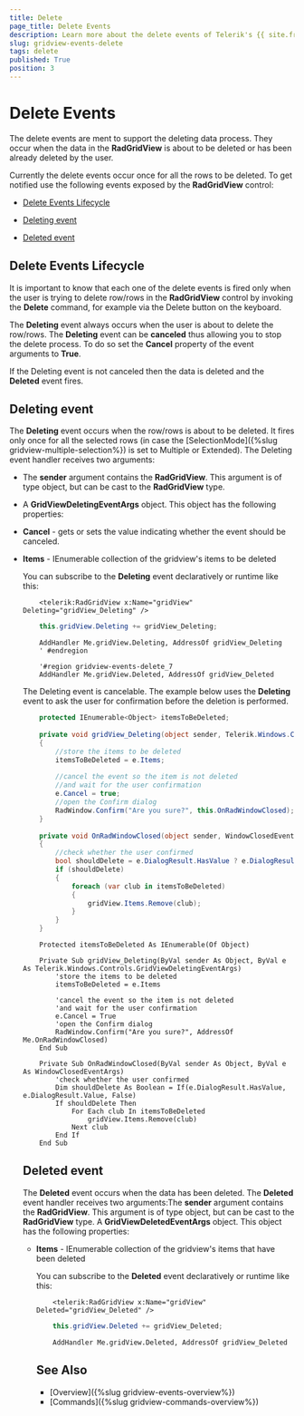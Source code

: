 ```yaml
---
title: Delete
page_title: Delete Events
description: Learn more about the delete events of Telerik's {{ site.framework_name }} DataGrid that occur when data is about to be deleted or has been already deleted by the user.
slug: gridview-events-delete
tags: delete
published: True
position: 3
---
```


# Delete Events

The delete events are ment to support the deleting data process. They occur when the data in the __RadGridView__ is about to be deleted or has been already deleted by the user.

Currently the delete events occur once for all the rows to be deleted. To get notified use the following events exposed by the __RadGridView__ control:

* [Delete Events Lifecycle](#delete-events-lifecycle)

* [Deleting event](#deleting-event)

* [Deleted event](#deleted-event)

## Delete Events Lifecycle

It is important to know that each one of the delete events is fired only when the user is trying to delete row/rows in the __RadGridView__ control by invoking the __Delete__ command, for example via the Delete button on the keyboard.

The __Deleting__ event always occurs when the user is about to delete the row/rows. The __Deleting__ event can be __canceled__ thus allowing you to stop the delete process. To do so set the __Cancel__ property of the event arguments to __True__.

If the Deleting event is not canceled then the data is deleted and the __Deleted__ event fires.

## Deleting event

The __Deleting__ event occurs when the row/rows is about to be deleted. It fires only once for all the selected rows (in case the [SelectionMode]({%slug gridview-multiple-selection%}) is set to Multiple or Extended). The Deleting event handler receives two arguments:

* The __sender__ argument contains the __RadGridView__. This argument is of type object, but can be cast to the __RadGridView__ type. 


* A __GridViewDeletingEventArgs__ object. This object has the following properties: 


* __Cancel__ - gets or sets the value indicating whether the event should be canceled. 


* __Items__ - IEnumerable<Object> collection of the gridview's items to be deleted 

You can subscribe to the __Deleting__ event declaratively or runtime like this:



```XAML
	<telerik:RadGridView x:Name="gridView" Deleting="gridView_Deleting" />
```




```C#
	this.gridView.Deleting += gridView_Deleting;
```




```VB.NET
	AddHandler Me.gridView.Deleting, AddressOf gridView_Deleting
	' #endregion
	
	'#region gridview-events-delete_7
	AddHandler Me.gridView.Deleted, AddressOf gridView_Deleted
```


The Deleting event is cancelable. The example below uses the __Deleting__ event to ask the user for confirmation before the deletion is performed.



```C#
	protected IEnumerable<Object> itemsToBeDeleted;
	
	private void gridView_Deleting(object sender, Telerik.Windows.Controls.GridViewDeletingEventArgs e)
	{
	    //store the items to be deleted
	    itemsToBeDeleted = e.Items;
	
	    //cancel the event so the item is not deleted
	    //and wait for the user confirmation
	    e.Cancel = true;
	    //open the Confirm dialog
	    RadWindow.Confirm("Are you sure?", this.OnRadWindowClosed);
	}
	
	private void OnRadWindowClosed(object sender, WindowClosedEventArgs e)
	{
	    //check whether the user confirmed
	    bool shouldDelete = e.DialogResult.HasValue ? e.DialogResult.Value : false;
	    if (shouldDelete)
	    {
	        foreach (var club in itemsToBeDeleted)
	        {
	            gridView.Items.Remove(club);
	        }
	    }
	}
```





```VB.NET
	Protected itemsToBeDeleted As IEnumerable(Of Object)
	
	Private Sub gridView_Deleting(ByVal sender As Object, ByVal e As Telerik.Windows.Controls.GridViewDeletingEventArgs)
	    'store the items to be deleted
	    itemsToBeDeleted = e.Items
	
	    'cancel the event so the item is not deleted
	    'and wait for the user confirmation
	    e.Cancel = True
	    'open the Confirm dialog
	    RadWindow.Confirm("Are you sure?", AddressOf Me.OnRadWindowClosed)
	End Sub
	
	Private Sub OnRadWindowClosed(ByVal sender As Object, ByVal e As WindowClosedEventArgs)
	    'check whether the user confirmed
	    Dim shouldDelete As Boolean = If(e.DialogResult.HasValue, e.DialogResult.Value, False)
	    If shouldDelete Then
	        For Each club In itemsToBeDeleted
	            gridView.Items.Remove(club)
	        Next club
	    End If
	End Sub
```

## Deleted event

The __Deleted__ event occurs when the data has been deleted. The __Deleted__ event handler receives two arguments:The __sender__ argument contains the __RadGridView__. This argument is of type object, but can be cast to the __RadGridView__ type. 
A __GridViewDeletedEventArgs__ object. This object has the following properties: 

* __Items__ - IEnumerable<Object> collection of the gridview's items that have been deleted

You can subscribe to the __Deleted__ event declaratively or runtime like this:



```XAML
	<telerik:RadGridView x:Name="gridView" Deleted="gridView_Deleted" />
```



```C#
	this.gridView.Deleted += gridView_Deleted;
```




```VB.NET
	AddHandler Me.gridView.Deleted, AddressOf gridView_Deleted
```


## See Also

 * [Overview]({%slug gridview-events-overview%})
 * [Commands]({%slug gridview-commands-overview%})
